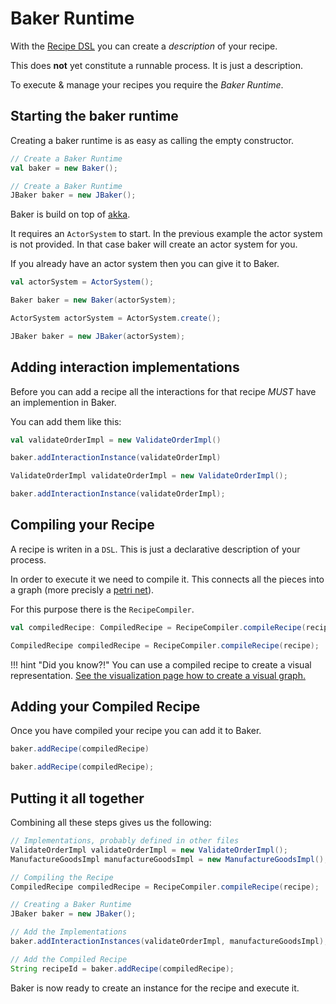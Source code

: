 # Baker Runtime

With the [Recipe DSL](recipe-dsl.md) you can create a *description* of your recipe.

This does **not** yet constitute a runnable process. It is just a description.

To execute & manage your recipes you require the *Baker Runtime*.

## Starting the baker runtime
Creating a baker runtime is as easy as calling the empty constructor.

``` scala tab="Scala"
// Create a Baker Runtime
val baker = new Baker();
```

``` java tab="Java"
// Create a Baker Runtime
JBaker baker = new JBaker();
```

Baker is build on top of [akka](https://www.akka.io).

It requires an `ActorSystem` to start. In the previous example the actor system is not provided. In that case baker will create an actor system for you.

If you already have an actor system then you can give it to Baker.

``` scala tab="Scala"
val actorSystem = ActorSystem();

Baker baker = new Baker(actorSystem);
```

``` java tab="Java"
ActorSystem actorSystem = ActorSystem.create();

JBaker baker = new JBaker(actorSystem);
```

## Adding interaction implementations

Before you can add a recipe all the interactions for that recipe *MUST* have an implemention in Baker.

You can add them like this:

``` scala tab="Scala"
val validateOrderImpl = new ValidateOrderImpl()

baker.addInteractionInstance(validateOrderImpl)
```

``` java tab="Java"
ValidateOrderImpl validateOrderImpl = new ValidateOrderImpl();

baker.addInteractionInstance(validateOrderImpl);
```

## Compiling your Recipe

A recipe is writen in a `DSL`. This is just a declarative description of your process.

In order to execute it we need to compile it. This connects all the pieces into a graph (more precisly a [petri net](https://en.wikipedia.org/wiki/Petri_net)).

For this purpose there is the `RecipeCompiler`.

``` scala tab="Scala"
val compiledRecipe: CompiledRecipe = RecipeCompiler.compileRecipe(recipe)
```

``` java tab="Java"
CompiledRecipe compiledRecipe = RecipeCompiler.compileRecipe(recipe);
```

!!! hint "Did you know?!"
    You can use a compiled recipe to create a visual representation. [See the visualization page how to create a visual graph.](recipe-visualization.md)


## Adding your Compiled Recipe

Once you have compiled your recipe you can add it to Baker.

``` scala tab="Scala"
baker.addRecipe(compiledRecipe)
```

``` java tab="Java"
baker.addRecipe(compiledRecipe);
```

## Putting it all together

Combining all these steps gives us the following:

```java
// Implementations, probably defined in other files
ValidateOrderImpl validateOrderImpl = new ValidateOrderImpl();
ManufactureGoodsImpl manufactureGoodsImpl = new ManufactureGoodsImpl();

// Compiling the Recipe
CompiledRecipe compiledRecipe = RecipeCompiler.compileRecipe(recipe);

// Creating a Baker Runtime
JBaker baker = new JBaker();

// Add the Implementations
baker.addInteractionInstances(validateOrderImpl, manufactureGoodsImpl);

// Add the Compiled Recipe
String recipeId = baker.addRecipe(compiledRecipe);
```

Baker is now ready to create an instance for the recipe and execute it.